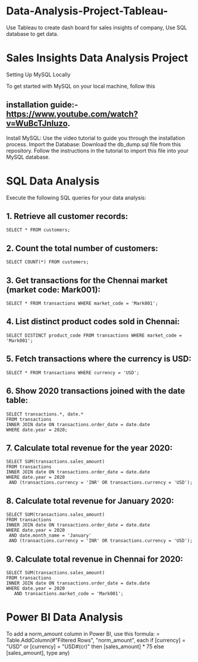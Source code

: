 # Data-Analysis-Project-Tableau-
Use Tableau to create dash board for sales insights of company, Use SQL database to get data.

# Sales Insights Data Analysis Project
Setting Up MySQL Locally

To get started with MySQL on your local machine, follow this 
## installation guide:- https://www.youtube.com/watch?v=WuBcTJnIuzo.

Install MySQL: Use the video tutorial to guide you through the installation process.
Import the Database: Download the db_dump.sql file from this repository. Follow the instructions in the tutorial to import this file into your MySQL database.

# SQL Data Analysis
Execute the following SQL queries for your data analysis:

## 1. Retrieve all customer records:
    SELECT * FROM customers;

## 2. Count the total number of customers:
    SELECT COUNT(*) FROM customers;

## 3. Get transactions for the Chennai market (market code: Mark001):
    SELECT * FROM transactions WHERE market_code = 'Mark001';

## 4. List distinct product codes sold in Chennai:
    SELECT DISTINCT product_code FROM transactions WHERE market_code = 'Mark001';

## 5. Fetch transactions where the currency is USD:
    SELECT * FROM transactions WHERE currency = 'USD';

## 6. Show 2020 transactions joined with the date table:
    SELECT transactions.*, date.* 
    FROM transactions 
    INNER JOIN date ON transactions.order_date = date.date 
    WHERE date.year = 2020;

## 7. Calculate total revenue for the year 2020:
    SELECT SUM(transactions.sales_amount) 
    FROM transactions 
    INNER JOIN date ON transactions.order_date = date.date 
    WHERE date.year = 2020 
     AND (transactions.currency = 'INR' OR transactions.currency = 'USD');
   
## 8. Calculate total revenue for January 2020:
    SELECT SUM(transactions.sales_amount) 
    FROM transactions 
    INNER JOIN date ON transactions.order_date = date.date 
    WHERE date.year = 2020 
     AND date.month_name = 'January' 
     AND (transactions.currency = 'INR' OR transactions.currency = 'USD');

## 9. Calculate total revenue in Chennai for 2020:
    SELECT SUM(transactions.sales_amount) 
    FROM transactions 
    INNER JOIN date ON transactions.order_date = date.date 
    WHERE date.year = 2020 
       AND transactions.market_code = 'Mark001';

   # Power BI Data Analysis
   To add a norm_amount column in Power BI, use this formula:
   = Table.AddColumn(#"Filtered Rows", "norm_amount", each if [currency] = "USD" or [currency] = "USD#(cr)" then [sales_amount] * 75 else [sales_amount], type any)



    


